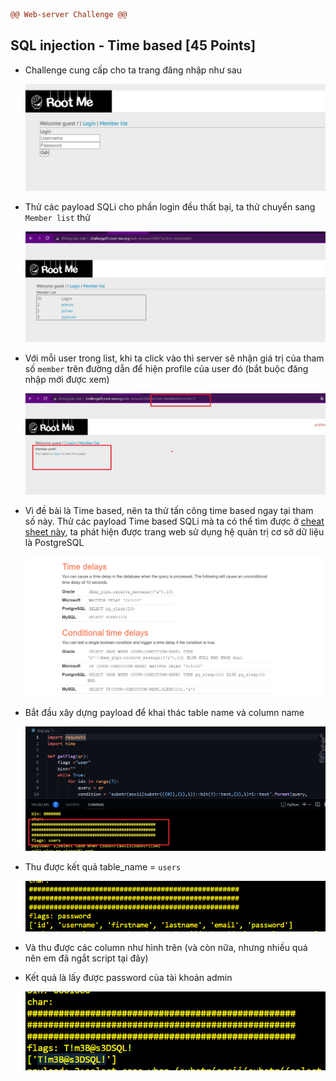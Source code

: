 ```diff
@@ Web-server Challenge @@
```

## SQL injection - Time based [45 Points]

* Challenge cung cấp cho ta trang đăng nhập như sau

  ![6](img/6.jpg)

* Thử các payload SQLi cho phần login đều thất bại, ta thử chuyển sang ```Member list``` thử

  ![6-1](img/6-1.jpg)

* Với mỗi user trong list, khi ta click vào thì server sẽ nhận giá trị của tham số ```member``` trên đường dẫn để hiện profile của user đó (bắt buộc đăng nhập mới được xem)

  ![6-2](img/6-2.jpg)

* Vì đề bài là Time based, nên ta thử tấn công time based ngay tại tham số này. Thử các payload Time based SQLi mà ta có thể tìm được ở [cheat sheet này](https://portswigger.net/web-security/sql-injection/cheat-sheet), ta phát hiện được trang web sử dụng hệ quản trị cơ sở dữ liệu là PostgreSQL

  ![6-3](img/6-3.jpg)

* Bắt đầu xây dựng payload để khai thác table name và column name

  ![6-4](img/6-4.jpg)

* Thu được kết quả table_name = ```users``` 

  ![6-5](img/6-5.jpg)

* Và thu được các column như hình trên (và còn nữa, nhưng nhiều quá nên em đã ngắt script tại đây)

* Kết quả là lấy được password của tài khoản admin

  ![6-6](img/6-6.jpg)
